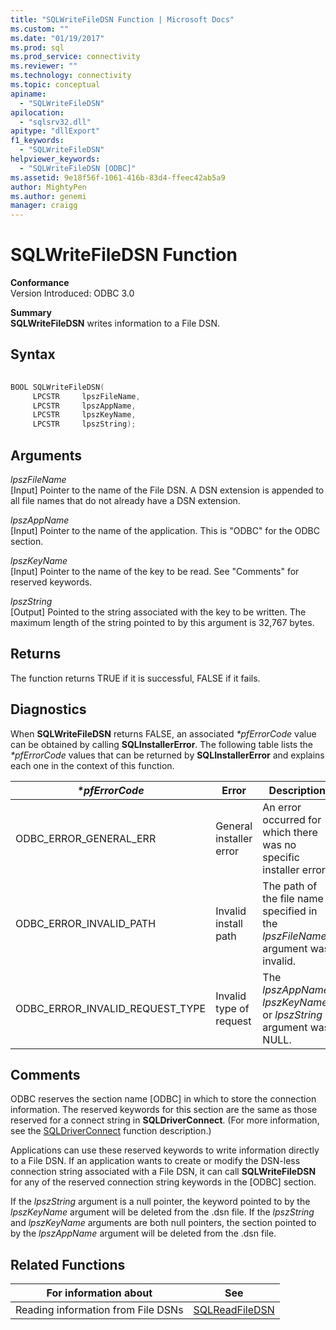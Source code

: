 ```yaml
---
title: "SQLWriteFileDSN Function | Microsoft Docs"
ms.custom: ""
ms.date: "01/19/2017"
ms.prod: sql
ms.prod_service: connectivity
ms.reviewer: ""
ms.technology: connectivity
ms.topic: conceptual
apiname: 
  - "SQLWriteFileDSN"
apilocation: 
  - "sqlsrv32.dll"
apitype: "dllExport"
f1_keywords: 
  - "SQLWriteFileDSN"
helpviewer_keywords: 
  - "SQLWriteFileDSN [ODBC]"
ms.assetid: 9e18f56f-1061-416b-83d4-ffeec42ab5a9
author: MightyPen
ms.author: genemi
manager: craigg
---
```

# SQLWriteFileDSN Function
**Conformance**  
 Version Introduced: ODBC 3.0  
  
 **Summary**  
 **SQLWriteFileDSN** writes information to a File DSN.  
  
## Syntax  
  
```cpp  
  
BOOL SQLWriteFileDSN(  
     LPCSTR     lpszFileName,  
     LPCSTR     lpszAppName,  
     LPCSTR     lpszKeyName,  
     LPCSTR     lpszString);  
```  
  
## Arguments  
 *lpszFileName*  
 [Input] Pointer to the name of the File DSN. A DSN extension is appended to all file names that do not already have a DSN extension.  
  
 *lpszAppName*  
 [Input] Pointer to the name of the application. This is "ODBC" for the ODBC section.  
  
 *lpszKeyName*  
 [Input] Pointer to the name of the key to be read. See "Comments" for reserved keywords.  
  
 *lpszString*  
 [Output] Pointed to the string associated with the key to be written. The maximum length of the string pointed to by this argument is 32,767 bytes.  
  
## Returns  
 The function returns TRUE if it is successful, FALSE if it fails.  
  
## Diagnostics  
 When **SQLWriteFileDSN** returns FALSE, an associated *\*pfErrorCode* value can be obtained by calling **SQLInstallerError**. The following table lists the *\*pfErrorCode* values that can be returned by **SQLInstallerError** and explains each one in the context of this function.  
  
|*\*pfErrorCode*|Error|Description|  
|---------------------|-----------|-----------------|  
|ODBC_ERROR_GENERAL_ERR|General installer error|An error occurred for which there was no specific installer error.|  
|ODBC_ERROR_INVALID_PATH|Invalid install path|The path of the file name specified in the *lpszFileName* argument was invalid.|  
|ODBC_ERROR_INVALID_REQUEST_TYPE|Invalid type of request|The *lpszAppName*, *lpszKeyName*, or *lpszString* argument was NULL.|  
  
## Comments  
 ODBC reserves the section name [ODBC] in which to store the connection information. The reserved keywords for this section are the same as those reserved for a connect string in **SQLDriverConnect**. (For more information, see the [SQLDriverConnect](../../../odbc/reference/syntax/sqldriverconnect-function.md) function description.)  
  
 Applications can use these reserved keywords to write information directly to a File DSN. If an application wants to create or modify the DSN-less connection string associated with a File DSN, it can call **SQLWriteFileDSN** for any of the reserved connection string keywords in the [ODBC] section.  
  
 If the *lpszString* argument is a null pointer, the keyword pointed to by the *lpszKeyName* argument will be deleted from the .dsn file. If the *lpszString* and *lpszKeyName* arguments are both null pointers, the section pointed to by the *lpszAppName* argument will be deleted from the .dsn file.  
  
## Related Functions  
  
|For information about|See|  
|---------------------------|---------|  
|Reading information from File DSNs|[SQLReadFileDSN](../../../odbc/reference/syntax/sqlreadfiledsn-function.md)|
